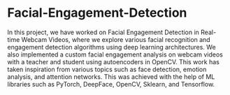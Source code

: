 # Facial-Engagement-Detection
In this project, we have worked
on Facial Engagement Detection in Real-time Webcam Videos, where we explore various facial
recognition and engagement detection algorithms using deep learning architectures. We also
implemented a custom facial engagement analysis on webcam videos with a teacher and student
using autoencoders in OpenCV. This work has taken inspiration from various topics such as face
detection, emotion analysis, and attention networks. This was achieved with the help of ML
libraries such as PyTorch, DeepFace, OpenCV, Sklearn, and Tensorflow.
